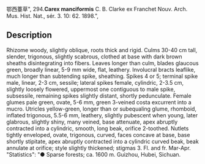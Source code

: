 鄂西薹草",
294.**Carex manciformis** C. B. Clarke ex Franchet Nouv. Arch. Mus. Hist. Nat., sér. 3. 10: 62. 1898.",

## Description
Rhizome woody, slightly oblique, roots thick and rigid. Culms 30-40 cm tall, slender, trigonous, slightly scabrous, clothed at base with dark brown sheaths disintegrating into fibers. Leaves longer than culm, blades glaucous green, broadly linear, 5-9 mm wide, flat, leathery. Involucral bracts leaflike, much longer than subtending spike, sheathing. Spikes 4 or 5; terminal spike male, linear, 2-3 cm, sessile; lateral spikes female, cylindric, 2-3.5 cm, slightly loosely flowered, uppermost one contiguous to male spike, subsessile, remaining spikes slightly distant, shortly pedunculate. Female glumes pale green, ovate, 5-6 mm, green 3-veined costa excurrent into a mucro. Utricles yellow-green, longer than or subequaling glume, rhomboid, inflated trigonous, 5.5-6 mm, leathery, slightly pubescent when young, later glabrous, slightly shiny, many veined, base attenuate, apex abruptly contracted into a cylindric, smooth, long beak, orifice 2-toothed. Nutlets tightly enveloped, ovate, trigonous, curved, faces concave at base, base shortly stipitate, apex abruptly contracted into a cylindric curved beak, beak annulate at orifice; style slightly thickened; stigmas 3. Fl. and fr. Mar-Apr.
  "Statistics": "● Sparse forests; ca. 1600 m. Guizhou, Hubei, Sichuan.
